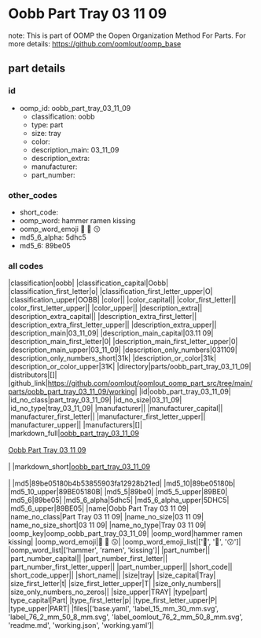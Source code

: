 # Oobb Part Tray 03 11 09  

note: This is part of OOMP the Oopen Organization Method For Parts. For more details: https://github.com/oomlout/oomp_base

##  part details





### id
* oomp_id: oobb_part_tray_03_11_09
  * classification: oobb
  * type: part
  * size: tray
  * color: 
  * description_main: 03_11_09
  * description_extra: 
  * manufacturer: 
  * part_number: 

### other_codes
* short_code: 
* oomp_word: hammer ramen kissing
* oomp_word_emoji :hammer: :ramen: :kissing:
* md5_6_alpha: 5dhc5
* md5_6: 89be05

### all codes 
|classification|oobb|
|classification_capital|Oobb|
|classification_first_letter|o|
|classification_first_letter_upper|O|
|classification_upper|OOBB|
|color||
|color_capital||
|color_first_letter||
|color_first_letter_upper||
|color_upper||
|description_extra||
|description_extra_capital||
|description_extra_first_letter||
|description_extra_first_letter_upper||
|description_extra_upper||
|description_main|03_11_09|
|description_main_capital|03.11 09|
|description_main_first_letter|0|
|description_main_first_letter_upper|0|
|description_main_upper|03_11_09|
|description_only_numbers|031109|
|description_only_numbers_short|31k|
|description_or_color|31k|
|description_or_color_upper|31K|
|directory|parts/oobb_part_tray_03_11_09|
|distributors|[]|
|github_link|https://github.com/oomlout/oomlout_oomp_part_src/tree/main/parts/oobb_part_tray_03_11_09/working|
|id|oobb_part_tray_03_11_09|
|id_no_class|part_tray_03_11_09|
|id_no_size|03_11_09|
|id_no_type|tray_03_11_09|
|manufacturer||
|manufacturer_capital||
|manufacturer_first_letter||
|manufacturer_first_letter_upper||
|manufacturer_upper||
|manufacturers|[]|
|markdown_full|[oobb_part_tray_03_11_09](https://github.com/oomlout/oomlout_oomp_part_src/tree/main/parts/oobb_part_tray_03_11_09/working)<br>[](https://github.com/oomlout/oomlout_oomp_part_src/tree/main/parts/oobb_part_tray_03_11_09/working)<br>[Oobb Part Tray 03 11 09](https://github.com/oomlout/oomlout_oomp_part_src/tree/main/parts/oobb_part_tray_03_11_09/working)<br><br>|
|markdown_short|[oobb_part_tray_03_11_09](https://github.com/oomlout/oomlout_oomp_part_src/tree/main/parts/oobb_part_tray_03_11_09/working)<br><br>|
|md5|89be05180b4b53855903fa12928b21ed|
|md5_10|89be05180b|
|md5_10_upper|89BE05180B|
|md5_5|89be0|
|md5_5_upper|89BE0|
|md5_6|89be05|
|md5_6_alpha|5dhc5|
|md5_6_alpha_upper|5DHC5|
|md5_6_upper|89BE05|
|name|Oobb Part Tray 03 11 09|
|name_no_class|Part Tray 03 11 09|
|name_no_size|03 11 09|
|name_no_size_short|03 11 09|
|name_no_type|Tray 03 11 09|
|oomp_key|oomp_oobb_part_tray_03_11_09|
|oomp_word|hammer ramen kissing|
|oomp_word_emoji|:hammer: :ramen: :kissing:|
|oomp_word_emoji_list|[':hammer:', ':ramen:', ':kissing:']|
|oomp_word_list|['hammer', 'ramen', 'kissing']|
|part_number||
|part_number_capital||
|part_number_first_letter||
|part_number_first_letter_upper||
|part_number_upper||
|short_code||
|short_code_upper||
|short_name||
|size|tray|
|size_capital|Tray|
|size_first_letter|t|
|size_first_letter_upper|T|
|size_only_numbers||
|size_only_numbers_no_zeros||
|size_upper|TRAY|
|type|part|
|type_capital|Part|
|type_first_letter|p|
|type_first_letter_upper|P|
|type_upper|PART|
|files|['base.yaml', 'label_15_mm_30_mm.svg', 'label_76_2_mm_50_8_mm.svg', 'label_oomlout_76_2_mm_50_8_mm.svg', 'readme.md', 'working.json', 'working.yaml']|

